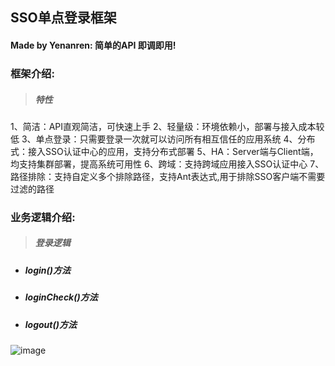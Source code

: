 ## SSO单点登录框架



#### Made by Yenanren:  简单的API	即调即用!





### 框架介绍:

> ##### 特性

1、简洁：API直观简洁，可快速上手
2、轻量级：环境依赖小，部署与接入成本较低
3、单点登录：只需要登录一次就可以访问所有相互信任的应用系统
4、分布式：接入SSO认证中心的应用，支持分布式部署
5、HA：Server端与Client端，均支持集群部署，提高系统可用性
6、跨域：支持跨域应用接入SSO认证中心
7、路径排除：支持自定义多个排除路径，支持Ant表达式,用于排除SSO客户端不需要过滤的路径





### 业务逻辑介绍:



> ##### 登录逻辑

- ##### login()方法

- ##### loginCheck()方法

- ##### logout()方法

![image](https://user-images.githubusercontent.com/87351268/163117354-0410ddcd-0104-49b0-853b-9c443edf34c9.png)




